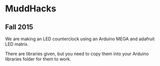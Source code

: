 # MuddHacks 
## Fall 2015

We are making an LED counterclock using an Arduino MEGA and adafruit LED matrix. 

There are libraries given, but you need to copy them into your Arduino libraries folder for them to work. 

